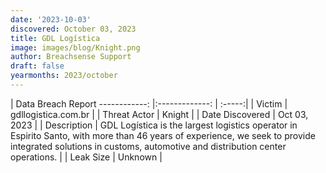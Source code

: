 ```yaml
---
date: '2023-10-03'
discovered: October 03, 2023
title: GDL Logística
image: images/blog/Knight.png
author: Breachsense Support
draft: false
yearmonths: 2023/october
---
```



| Data Breach Report
------------:     |:-------------:    | :-----:|
| Victim      | gdllogistica.com.br      | 
| Threat Actor      | Knight      | 
| Date Discovered      | Oct 03, 2023      | 
| Description      | GDL Logística is the largest logistics operator in Espirito Santo, with more than 46 years of experience, we seek to provide integrated solutions in customs, automotive and distribution center operations.      | 
| Leak Size      | Unknown      | 

